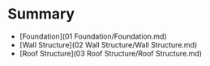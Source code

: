 # Summary

* [Foundation](01 Foundation/Foundation.md)
* [Wall Structure](02 Wall Structure/Wall Structure.md)
* [Roof Structure](03 Roof Structure/Roof Structure.md)